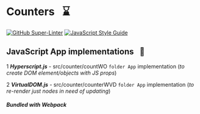 # Counters &nbsp; :hourglass:

[![GitHub Super-Linter](https://github.com/stefan22/counterFP/workflows/Lint%20Code%20Base/badge.svg)](https://github.com/marketplace/actions/super-linter) [![JavaScript Style Guide](https://img.shields.io/badge/code_style-standard-brightgreen.svg)](https:/github.com/stefan22/counterFP.git)


## JavaScript App implementations &nbsp; :pill:

1 ___Hyperscript.js___ - src/counter/countWO `folder App` implementation (_to create DOM element/objects with JS props_)

2 ___VirtualDOM.js___ - src/counter/counterWVD `folder App` implementation  (_to re-render just nodes in need of updating_)

##### Bundled with Webpack
